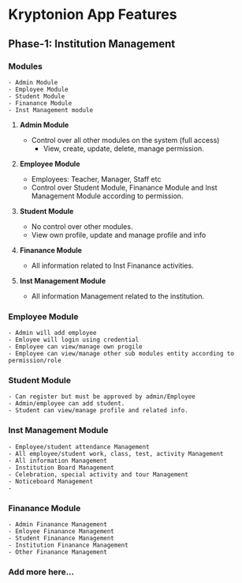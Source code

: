 # Kryptonion App Features


## Phase-1: Institution Management

### Modules
	- Admin Module
	- Employee Module
	- Student Module
	- Finanance Module
	- Inst Management module
	
1. **Admin Module**
	- Control over all other modules on the system (full access)
		- View, create, update, delete, manage permission.

2. **Employee Module**
	- Employees: Teacher, Manager, Staff etc
	- Control over Student Module, Finanance Module and Inst Management Module according to permission.

3. **Student Module**
	- No control over other modules.
	- View own profile, update and manage profile and info

4. **Finanance Module**
	- All information related to Inst Finanance activities.

5. **Inst Management Module**
	- All information Management related to the institution.



### Employee Module
	- Admin will add employee
	- Emloyee will login using credential
	- Employee can view/manage own progile
	- Employee can view/manage other sub modules entity according to permission/role
	

### Student Module
	- Can register but must be approved by admin/Employee
	- Admin/employee can add student.
	- Student can view/manage profile and related info.

### Inst Management Module
	- Employee/student attendance Management
	- All employee/student work, class, test, activity Management
	- All information Management
	- Institution Board Management
	- Celebration, special activity and tour Management
	- Noticeboard Management
	- 
	
### Finanance Module
	- Admin Finanance Management
	- Emloyee Finanance Management
	- Student Finanance Management
	- Institution Finanance Management
	- Other Finanance Management
	
	
### Add more here...